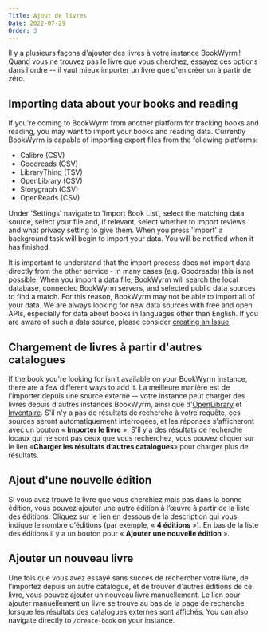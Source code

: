 ```yaml
---
Title: Ajout de livres
Date: 2022-07-29
Order: 3
---
```


Il y a plusieurs façons d'ajouter des livres à votre instance BookWyrm ! Quand vous ne trouvez pas le livre que vous cherchez, essayez ces options dans l'ordre -- il vaut mieux importer un livre que d'en créer un à partir de zéro.

## Importing data about your books and reading

If you're coming to BookWyrm from another platform for tracking books and reading, you may want to import your books and reading data. Currently BookWyrm is capable of importing export files from the following platforms:

* Calibre (CSV)
* Goodreads (CSV)
* LibraryThing (TSV)
* OpenLibrary (CSV)
* Storygraph (CSV)
* OpenReads (CSV)

Under 'Settings' navigate to 'Import Book List', select the matching data source, select your file and, if relevant, select whether to import reviews and what privacy setting to give them. When you press 'Import' a background task will begin to import your data. You will be notified when it has finished.

It is important to understand that the import process does not import data directly from the other service - in many cases (e.g. Goodreads) this is not possible. When you import a data file, BookWyrm will search the local database, connected BookWyrm servers, and selected public data sources to find a match. For this reason, BookWyrm may not be able to import all of your data. We are always looking for new data sources with free and open APIs, especially for data about books in languages other than English. If you are aware of such a data source, please consider [creating an Issue](https://github.com/bookwyrm-social/bookwyrm/issues),

## Chargement de livres à partir d'autres catalogues

If the book you're looking for isn't available on your BookWyrm instance, there are a few different ways to add it. La meilleure manière est de l'importer depuis une source externe -- votre instance peut charger des livres depuis d'autres instances BookWyrm, ainsi que d'[OpenLibrary](http://openlibrary.org/) et [Inventaire](http://inventaire.io/). S'il n'y a pas de résultats de recherche à votre requête, ces sources seront automatiquement interrogées, et les réponses s'afficheront avec un bouton « **Importer le livre** ». S'il y a des résultats de recherche locaux qui ne sont pas ceux que vous recherchez, vous pouvez cliquer sur le lien «**Charger les résultats d’autres catalogues**» pour charger plus de résultats.


## Ajout d'une nouvelle édition

Si vous avez trouvé le livre que vous cherchiez mais pas dans la bonne édition, vous pouvez ajouter une autre édition à l’œuvre à partir de la liste des éditions. Cliquez sur le lien en dessous de la description qui vous indique le nombre d'éditions (par exemple, « **4 éditions** »). En bas de la liste des éditions il y a un bouton pour « **Ajouter une nouvelle édition** ».

## Ajouter un nouveau livre

Une fois que vous avez essayé sans succès de rechercher votre livre, de l'importez depuis un autre catalogue, et de trouver d'autres éditions de ce livre, vous pouvez ajouter un nouveau livre manuellement. Le lien pour ajouter manuellement un livre se trouve au bas de la page de recherche lorsque les résultats des catalogues externes sont affichés. You can also navigate directly to `/create-book` on your instance.
